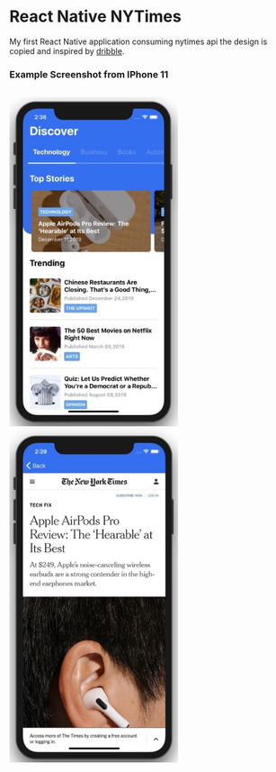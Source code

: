 # React Native NYTimes

My first React Native application consuming nytimes api the design is copied and inspired by [dribble](https://dribbble.com/shots/6625503-Newsfeed-App-Concept?utm_source=Clipboard_Shot&utm_campaign=tristate-technology&utm_content=Newsfeed%20App%20Concept&utm_medium=Social_Share).

### Example Screenshot from IPhone 11

<p style="float: left">
  <img src="https://github.com/llauderesv/react-native-nytimes/blob/master/assets/image/main.jpg" width="300" />
  <img src="https://github.com/llauderesv/react-native-nytimes/blob/master/assets/image/detail.jpg" width="300" />
</p>
